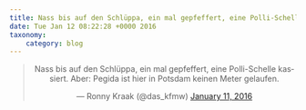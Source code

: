 ```yaml
---
title: Nass bis auf den Schlüppa, ein mal gepfeffert, eine Polli-Schelle kassiert. Aber: Pegida ist hier in Potsdam keinen Meter gelaufen.
date: Tue Jan 12 08:22:28 +0000 2016
taxonomy:
    category: blog
---
```

<blockquote class="twitter-tweet" align="center" width="350"><p lang="de" dir="ltr">Nass bis auf den Schlüppa, ein mal gepfeffert, eine Polli-Schelle kassiert. Aber: Pegida ist hier in Potsdam keinen Meter gelaufen.</p>&mdash; Ronny Kraak (@das_kfmw) <a href="https://twitter.com/das_kfmw/status/686679152758538240">January 11, 2016</a></blockquote>
